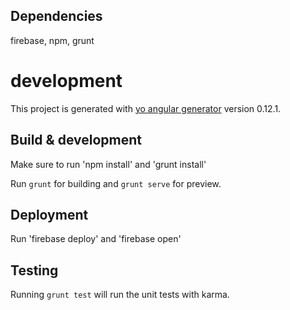## Dependencies

firebase, npm, grunt

# development

This project is generated with [yo angular generator](https://github.com/yeoman/generator-angular)
version 0.12.1.

## Build & development

Make sure to run 'npm install' and 'grunt install'

Run `grunt` for building and `grunt serve` for preview.

## Deployment

Run 'firebase deploy' and 'firebase open'

## Testing

Running `grunt test` will run the unit tests with karma.

